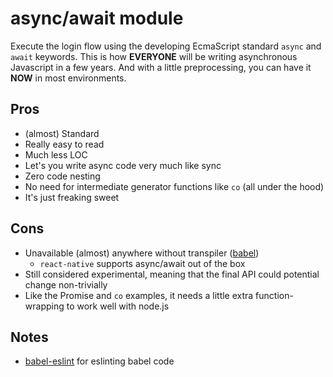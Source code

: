 # async/await module

Execute the login flow using the developing EcmaScript standard `async` and `await` keywords. This is how **EVERYONE** will be writing asynchronous Javascript in a few years. And with a little preprocessing, you can have it **NOW** in most environments.

## Pros

* (almost) Standard
* Really easy to read
* Much less LOC
* Let's you write async code very much like sync
* Zero code nesting
* No need for intermediate generator functions like `co` (all under the hood)
* It's just freaking sweet

## Cons

* Unavailable (almost) anywhere without transpiler ([babel](http://babeljs.io/))
	* `react-native` supports async/await out of the box
* Still considered experimental, meaning that the final API could potential change non-trivially
* Like the Promise and `co` examples, it needs a little extra function-wrapping to work well with node.js

## Notes

* [babel-eslint](https://github.com/babel/babel-eslint) for eslinting babel code
